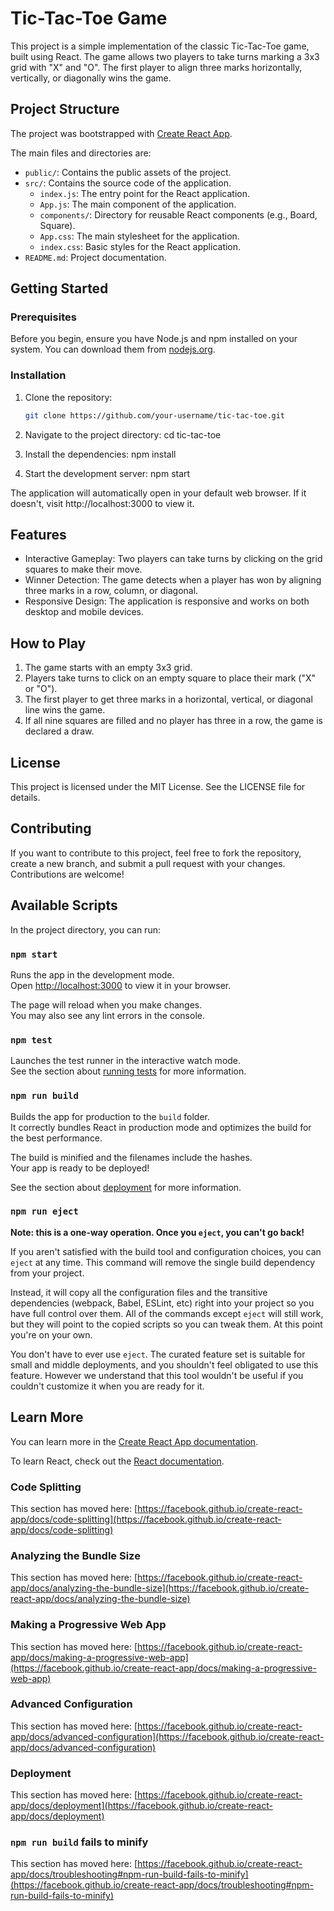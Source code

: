 # Tic-Tac-Toe Game

This project is a simple implementation of the classic Tic-Tac-Toe game, built using React. The game allows two players to take turns marking a 3x3 grid with "X" and "O". The first player to align three marks horizontally, vertically, or diagonally wins the game.

## Project Structure

The project was bootstrapped with [Create React App](https://github.com/facebook/create-react-app).

The main files and directories are:
- `public/`: Contains the public assets of the project.
- `src/`: Contains the source code of the application.
  - `index.js`: The entry point for the React application.
  - `App.js`: The main component of the application.
  - `components/`: Directory for reusable React components (e.g., Board, Square).
  - `App.css`: The main stylesheet for the application.
  - `index.css`: Basic styles for the React application.
- `README.md`: Project documentation.

## Getting Started

### Prerequisites

Before you begin, ensure you have Node.js and npm installed on your system. You can download them from [nodejs.org](https://nodejs.org/).

### Installation

1. Clone the repository:
   ```bash
   git clone https://github.com/your-username/tic-tac-toe.git

2. Navigate to the project directory:
    cd tic-tac-toe

3. Install the dependencies:
    npm install

4. Start the development server:
    npm start

The application will automatically open in your default web browser. If it doesn't, visit http://localhost:3000 to view it.

## Features
- Interactive Gameplay: Two players can take turns by clicking on the grid squares to  make their move.
- Winner Detection: The game detects when a player has won by aligning three marks in a row, column, or diagonal.
- Responsive Design: The application is responsive and works on both desktop and mobile devices.

## How to Play
1) The game starts with an empty 3x3 grid.
2) Players take turns to click on an empty square to place their mark ("X" or "O").
3) The first player to get three marks in a horizontal, vertical, or diagonal line wins the game.
4) If all nine squares are filled and no player has three in a row, the game is declared a draw.

## License
This project is licensed under the MIT License. See the LICENSE file for details.

## Contributing
If you want to contribute to this project, feel free to fork the repository, create a new branch, and submit a pull request with your changes. Contributions are welcome!

## Available Scripts

In the project directory, you can run:

### `npm start`

Runs the app in the development mode.\
Open [http://localhost:3000](http://localhost:3000) to view it in your browser.

The page will reload when you make changes.\
You may also see any lint errors in the console.

### `npm test`

Launches the test runner in the interactive watch mode.\
See the section about [running tests](https://facebook.github.io/create-react-app/docs/running-tests) for more information.

### `npm run build`

Builds the app for production to the `build` folder.\
It correctly bundles React in production mode and optimizes the build for the best performance.

The build is minified and the filenames include the hashes.\
Your app is ready to be deployed!

See the section about [deployment](https://facebook.github.io/create-react-app/docs/deployment) for more information.

### `npm run eject`

**Note: this is a one-way operation. Once you `eject`, you can't go back!**

If you aren't satisfied with the build tool and configuration choices, you can `eject` at any time. This command will remove the single build dependency from your project.

Instead, it will copy all the configuration files and the transitive dependencies (webpack, Babel, ESLint, etc) right into your project so you have full control over them. All of the commands except `eject` will still work, but they will point to the copied scripts so you can tweak them. At this point you're on your own.

You don't have to ever use `eject`. The curated feature set is suitable for small and middle deployments, and you shouldn't feel obligated to use this feature. However we understand that this tool wouldn't be useful if you couldn't customize it when you are ready for it.

## Learn More

You can learn more in the [Create React App documentation](https://facebook.github.io/create-react-app/docs/getting-started).

To learn React, check out the [React documentation](https://reactjs.org/).

### Code Splitting

This section has moved here: [https://facebook.github.io/create-react-app/docs/code-splitting](https://facebook.github.io/create-react-app/docs/code-splitting)

### Analyzing the Bundle Size

This section has moved here: [https://facebook.github.io/create-react-app/docs/analyzing-the-bundle-size](https://facebook.github.io/create-react-app/docs/analyzing-the-bundle-size)

### Making a Progressive Web App

This section has moved here: [https://facebook.github.io/create-react-app/docs/making-a-progressive-web-app](https://facebook.github.io/create-react-app/docs/making-a-progressive-web-app)

### Advanced Configuration

This section has moved here: [https://facebook.github.io/create-react-app/docs/advanced-configuration](https://facebook.github.io/create-react-app/docs/advanced-configuration)

### Deployment

This section has moved here: [https://facebook.github.io/create-react-app/docs/deployment](https://facebook.github.io/create-react-app/docs/deployment)

### `npm run build` fails to minify

This section has moved here: [https://facebook.github.io/create-react-app/docs/troubleshooting#npm-run-build-fails-to-minify](https://facebook.github.io/create-react-app/docs/troubleshooting#npm-run-build-fails-to-minify)
